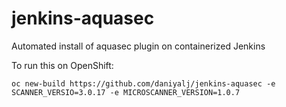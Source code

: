 # jenkins-aquasec
Automated install of aquasec plugin on containerized Jenkins

To run this on OpenShift:

```
oc new-build https://github.com/daniyalj/jenkins-aquasec -e SCANNER_VERSIO=3.0.17 -e MICROSCANNER_VERSION=1.0.7
```
